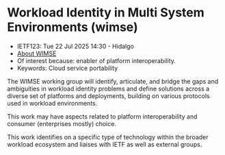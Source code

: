 # Workload Identity in Multi System Environments (wimse)

* <IETFschedule>IETF123: Tue 22 Jul 2025 14:30 - Hidalgo</IETFschedule>
* [About WIMSE](https://datatracker.ietf.org/group/wimse/about/)
* Of interest because: enabler of platform interoperability.
* Keywords: Cloud service portability


The WIMSE working group will identify, articulate, and bridge the gaps and ambiguities in workload identity problems and define solutions across a diverse set of platforms and deployments, building on various protocols used in workload environments.

This work may have aspects related to platform interoperability and consumer (enterprises mostly) choice.

This work identifies on a specific type of technology within the broader workload ecosystem and liaises with IETF as well as external groups.